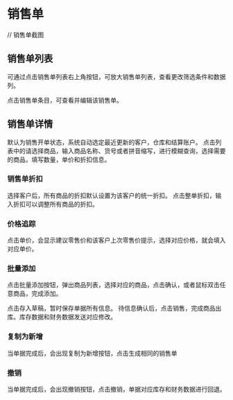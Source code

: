 # 销售单
// 销售单截图
## 销售单列表

可通过点击销售单列表右上角按钮，可放大销售单列表，查看更改筛选条件和数据列。

点击销售单条目，可查看并编辑该销售单。

## 销售单详情

默认为销售开单状态，系统自动选定最近更新的客户，仓库和结算账户。
点击列表中的请选择商品，输入商品名称、货号或者拼音缩写，进行模糊查询，选择需要的商品，填写数量，单价和折扣信息。

### 销售单折扣
选择客户后，所有商品的折扣默认设置为该客户的统一折扣。
点击整单折扣，输入折扣可以调整所有商品的折扣。

### 价格追踪
点击单价，会显示建议零售价和该客户上次零售价提示，选择对应价格，就会填入对应单价。

### 批量添加
点击批量添加按钮，弹出商品列表，选择对应的商品，点击确认，或者鼠标双击任意商品，完成添加。

点击存入草稿，暂时保存单据所有信息。
待信息确认后，点击销售，完成商品出库。库存数据和财务数据发送对应修改。

### 复制为新增
当单据完成后，会出现复制为新增按钮，点击生成相同的销售单

### 撤销
当单据完成后，会出现撤销按钮，点击撤销，单据对应库存和财务数据进行回退。








